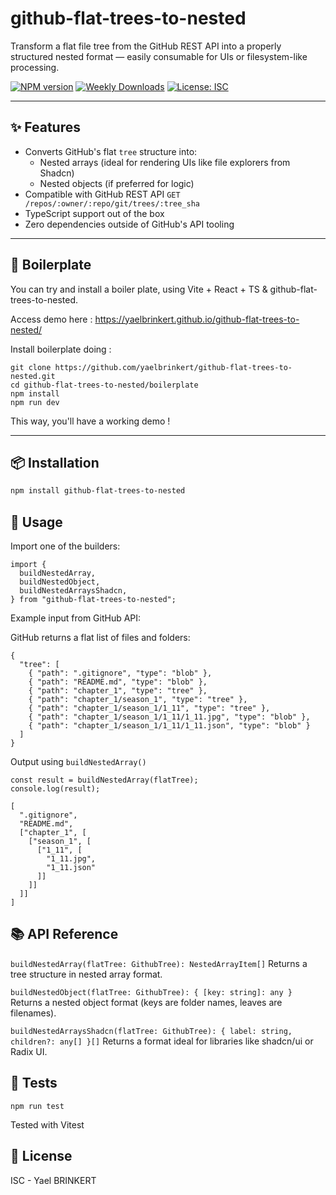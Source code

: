 # github-flat-trees-to-nested

Transform a flat file tree from the GitHub REST API into a properly structured nested format — easily consumable for UIs or filesystem-like processing.

[![NPM version](https://img.shields.io/npm/v/github-flat-trees-to-nested.svg)](https://www.npmjs.com/package/github-flat-trees-to-nested)
[![Weekly Downloads](https://img.shields.io/npm/dw/github-flat-trees-to-nested.svg)](https://www.npmjs.com/package/github-flat-trees-to-nested)
[![License: ISC](https://img.shields.io/badge/License-ISC-blue.svg)](https://opensource.org/licenses/ISC)

---

## ✨ Features

- Converts GitHub's flat `tree` structure into:
  - Nested arrays (ideal for rendering UIs like file explorers from Shadcn)
  - Nested objects (if preferred for logic)
- Compatible with GitHub REST API `GET /repos/:owner/:repo/git/trees/:tree_sha`
- TypeScript support out of the box
- Zero dependencies outside of GitHub's API tooling

---

## 🍜 Boilerplate

You can try and install a boiler plate, using Vite + React + TS & github-flat-trees-to-nested.

Access demo here : https://yaelbrinkert.github.io/github-flat-trees-to-nested/

Install boilerplate doing :

```
git clone https://github.com/yaelbrinkert/github-flat-trees-to-nested.git
cd github-flat-trees-to-nested/boilerplate
npm install
npm run dev
```

This way, you'll have a working demo !

---

## 📦 Installation

```bash
npm install github-flat-trees-to-nested
```

## 🔧 Usage

Import one of the builders:

```
import {
  buildNestedArray,
  buildNestedObject,
  buildNestedArraysShadcn,
} from "github-flat-trees-to-nested";
```

Example input from GitHub API:

GitHub returns a flat list of files and folders:

```
{
  "tree": [
    { "path": ".gitignore", "type": "blob" },
    { "path": "README.md", "type": "blob" },
    { "path": "chapter_1", "type": "tree" },
    { "path": "chapter_1/season_1", "type": "tree" },
    { "path": "chapter_1/season_1/1_11", "type": "tree" },
    { "path": "chapter_1/season_1/1_11/1_11.jpg", "type": "blob" },
    { "path": "chapter_1/season_1/1_11/1_11.json", "type": "blob" }
  ]
}
```

Output using `buildNestedArray()`

```
const result = buildNestedArray(flatTree);
console.log(result);
```

```
[
  ".gitignore",
  "README.md",
  ["chapter_1", [
    ["season_1", [
      ["1_11", [
        "1_11.jpg",
        "1_11.json"
      ]]
    ]]
  ]]
]
```

## 📚 API Reference

`buildNestedArray(flatTree: GithubTree): NestedArrayItem[]`
Returns a tree structure in nested array format.

`buildNestedObject(flatTree: GithubTree): { [key: string]: any }`
Returns a nested object format (keys are folder names, leaves are filenames).

`buildNestedArraysShadcn(flatTree: GithubTree): { label: string, children?: any[] }[]`
Returns a format ideal for libraries like shadcn/ui or Radix UI.

## 🧪 Tests

`npm run test`

Tested with Vitest

## 📄 License

ISC - Yael BRINKERT
